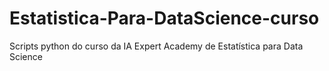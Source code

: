 # Estatistica-Para-DataScience-curso
 Scripts python do curso da IA Expert Academy de Estatística para Data Science

